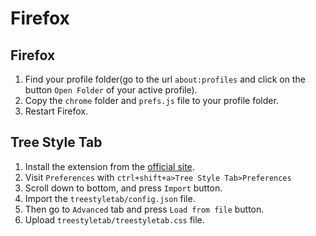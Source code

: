 # Firefox

## Firefox

1. Find your profile folder(go to the url `about:profiles` and click on the button `Open Folder` of your active profile).
2. Copy the `chrome` folder and `prefs.js` file to your profile folder.
3. Restart Firefox.

## Tree Style Tab

1. Install the extension from the [official site](https://addons.mozilla.org/en-US/firefox/addon/tree-style-tab/).
2. Visit `Preferences` with `ctrl+shift+a>Tree Style Tab>Preferences`
3. Scroll down to bottom, and press `Import` button.
4. Import the `treestyletab/config.json` file.
5. Then go to `Advanced` tab and press `Load from file` button.
6. Upload `treestyletab/treestyletab.css` file.
